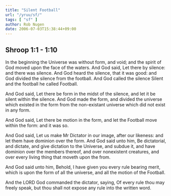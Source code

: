 ```yaml
---
title: "Silent Football"
url: "/yruu/sf/"
tags: [ "sf" ]
author: Rob Nugen
date: 2006-07-03T15:38:44+09:00
---
```


## Shroop 1:1 - 1:10

In the beginning the Universe was without form, and void; and the
spirit of God moved upon the face of the waters.  And God said, Let
there by silence: and there was silence.  And God heard the silence,
that it was good: and God divided the silence from the football.  And
God called the silence Silent and the football he called Football.

And God said, Let there be form in the midst of the silence, and let
it be silent within the silence.  And God made the form, and divided
the universe which existed in the form from the non-existant universe
which did not exist in any form.

And God said, Let there be motion in the form, and let the Football move within the form: and it was so.


And God said, Let us make Mr Dictator in our image, after our
likeness: and let them have dominion over the form.  And God said unto
him, Be dictatorial, and dictate, and give dictation to the Universe,
and subdue it, and have dominion over the members thereof, and over
nonexistent creatures, and over every living thing that moveth upon
the from.

And God said unto him, Behold, I have given you every rule bearing
merit, which is upon the form of all the universe, and all the motion
of the Football.

And the LORD God commanded the dictator, saying, Of every rule thou
may freely speak, but thou shall not expose any rule into the written
word.
